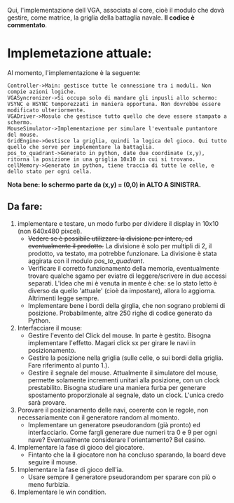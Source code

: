 Qui, l'implementazione dell VGA, associata al core, cioè il modulo che dovà gestire, come matrice, la griglia della battaglia navale. **Il codice è commentato**.
# Implemetazione attuale:
Al momento, l'implementazione è la seguente:

```sequence
Controller->Main: gestisce tutte le connessione tra i moduli. Non compie azioni logiche.
VGASyncronizer->Si occupa solo di mandare gli inpusli allo schermo: VSYNC e HSYNC temporezzati in maniera opportuna. Non dovrebbe essere modificato ulteriormente.
VGADriver->Mosulo che gestisce tutto quello che deve essere stampato a schermo.
MouseSimulator->Implementazione per simulare l'eventuale puntantore del mouse. 
GridEngine->Gestisce la griglia, quindi la logica del gioco. Qui tutto quello che serve per implementare la battaglia.
pos_to_quadrant->Generato in python, date due coordinate (x,y), ritorna la posizione in una griglia 10x10 in cui si trovano.
cellMemory->Generato in python, tiene traccia di tutte le celle, e dello stato per ogni cella.
```

**Nota bene: lo schermo parte da (x,y) = (0,0) in ALTO A SINISTRA.**

## Da fare:
1. implementare e testare, un modo furbo per dividere il display in 10x10 (non 640x480 pixcel).
   - ~~Vedere se è possibile utilizzare la divisione per intero, ed eventualmente il prodotto.~~ La divisione è solo per multipli di 2, il prodotto, va testato, ma potrebbe funzionare. La divisione è stata aggirata con il modulo  *pos_to_quadrant*. 
   - Verificare il corretto funzionamento della memoria, eventualmente trovare qualche sgamo per eviatre di leggere/scrivere in due accessi separati. L'idea che mi è venuta in mente è che: se lo stato letto è diverso da quello 'attuale' (cioè da impostare), allora lo aggiorna. Altrimenti legge sempre.
   - Implementare bene i bordi della girglia, che non sograno problemi di posizione. Probabilmente, altre 250 righe di codice generato da Python.
2. Interfacciare il mouse:
   - Gestire l'evento del Click del mouse. In parte è gestito. Bisogna implementare l'effetto. Magari click sx per girare le navi in posizionamento.
   - Gestire la posizione nella griglia (sulle celle, o sui bordi della griglia. Fare riferimento al punto 1.).
   - Gestire il segnale del mouse. Attualmente il simulatore del mouse, permette solamente incrementi unitari alla posizione, con un clock prestabilito. Bisogna studiare una maniera furba per generare spostamento proporzionale al segnale, dato un clock. L'unica credo sarà provare.
3. Porovare il posizionamento delle navi, coerente con le regole, non necessariamente con il generatore random al momento.
   - Implementare un generatore pseudorandom (già pronto) ed interfacciarlo. Come fargli generare due numeri tra 0 e 9 per ogni nave? Eventualmente considerare l'orientamento? Bel casino.
4. Implementare la fase di gioco del giocatore.
   - Fintanto che la il giocatore non ha concluso sparando, la board deve seguire il mouse.
5. Implementare la fase di gioco dell'ia.
   - Usare sempre il generatore pseudorandom per sparare con più o meno furbizia.  
6. Implementare le win condition.
